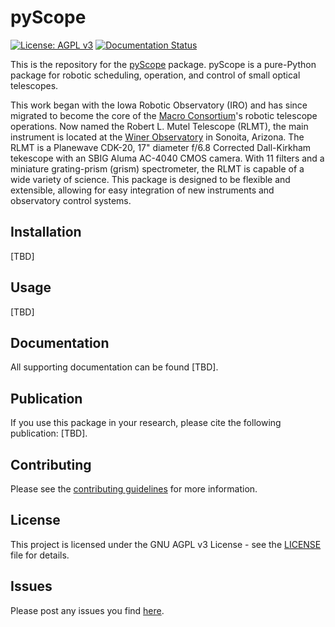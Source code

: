 # pyScope
[![License: AGPL v3](https://img.shields.io/badge/License-AGPL%20v3-blue.svg)](https://www.gnu.org/licenses/agpl-3.0)
[![Documentation Status](https://readthedocs.org/projects/pyscope/badge/?version=latest)](https://pyscope.readthedocs.io/en/latest/?badge=latest)

This is the repository for the [pyScope](https://github.com/WWGolay/pyScope) package. pyScope is a pure-Python package for robotic scheduling, operation, and control of small optical telescopes. 

This work began with the Iowa Robotic Observatory (IRO) and has since migrated to become the core of the [Macro Consortium](https://macroconsortium.org/)'s robotic telescope operations. Now named the Robert L. Mutel Telescope (RLMT), the main instrument is located at the [Winer Observatory](https://winer.org/) in Sonoita, Arizona. The RLMT is a Planewave CDK-20, 17" diameter f/6.8 Corrected Dall-Kirkham tekescope with an SBIG Aluma AC-4040 CMOS camera. With 11 filters and a miniature grating-prism (grism) spectrometer, the RLMT is capable of a wide variety of science. This package is designed to be flexible and extensible, allowing for easy integration of new instruments and observatory control systems. 

## Installation
[TBD]

## Usage
[TBD]

## Documentation
All supporting documentation can be found [TBD].

## Publication
If you use this package in your research, please cite the following publication: [TBD].

## Contributing
Please see the [contributing guidelines]() for more information.

## License
This project is licensed under the GNU AGPL v3 License - see the [LICENSE](LICENSE) file for details.

## Issues
Please post any issues you find [here](https://github.com/WWGolay/pyScope/issues).